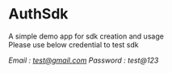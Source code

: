 # AuthSdk
A simple demo app for sdk creation and usage  
Please use below credential to test sdk

*Email : test@gmail.com
Password : test@123*
